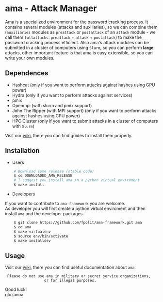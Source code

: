 # ama - Attack Manager

Ama is a specialized environment for the password cracking process. It contains several modules (attacks and auxiliaries), so we can combine them (`auxiliaries` modules as `preattack` or `postattack` of an `attack` module - we call them `fullattacks`: `preattack` + `attack` + `postattack`) to make the password cracking process efficient.
Also ama's attack modules can be submitted in a cluster of computers using `Slurm`, so you can perform **large** attacks, other important feature is that ama is easy extensible, so you can write your own modules.

## Dependences
* Hashcat (only if you want to perform attacks against hashes using GPU power)
* Hydra (only if you want to perform attacks against services)
* pmix
* Openmpi (with slurm and pmix support)
* John The Ripper (with MPI support) (only if you want to perform attacks against hashes using CPU power)
* HPC Cluster (only if you want to submit attacks in a cluster of computers with `Slurm`)

Visit our [wiki](https://github.com/fpolit/ama-framework/wiki), there you can find guides to install them properly.


## Installation
* Users

```bash
    # Download some release (stable code)
    $ cd DOWNLOADED_AMA_RELEASE
    # I suggest you install ama in a python virtual enviroment
    $ make install
```

* Developers

If you want to contribute to `ama-framework` you are welcome.   
As developer you will first create a python virtual enviroment 
and then install `ama` and the developer packages.
```bash
    $ git clone https://github.com/fpolit/ama-framework.git ama
    $ cd ama
    $ make virtualenv
    $ source env/bin/activate
    $ make installdev
```

## Usage
Visit our [wiki](https://github.com/fpolit/ama-framework/wiki), there you can find useful documentation about `ama`.  



     Please do not use ama in military or secret service organizations,
                      or for illegal purposes.



Good luck!  
            glozanoa
